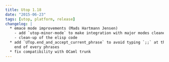 ```yaml
---
title: Utop 1.18
date: "2015-06-23"
tags: [utop, platform, release]
changelog: |
  * emace mode improvements (Mads Hartmann Jensen)
    - add `utop-minor-mode` to make integration with major modes cleaner
    - clean-up of the elisp code
  * add `UTop.end_and_accept_current_phrase` to avoid typing `;;` at the
    end of every phrases
  * fix compatibility with OCaml trunk
---
```


